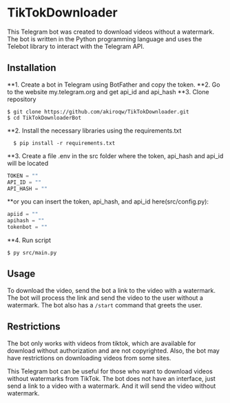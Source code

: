 # TikTokDownloader

This Telegram bot was created to download videos without a watermark. The bot is written in the Python programming language and uses the Telebot library to interact with the Telegram API.

## Installation
**1. Create a bot in Telegram using BotFather and copy the token.
**2. Go to the website my.telegram.org and get api_id and api_hash
**3. Clone repository
```
$ git clone https://github.com/akiroqw/TikTokDownloader.git
$ cd TikTokDownloaderBot
```
**2. Install the necessary libraries using the requirements.txt
```
  $ pip install -r requirements.txt
```
**3. Create a file .env in the src folder where the token, api_hash and api_id will be located
```py
TOKEN = ""
API_ID = ""
API_HASH = ""
```
**or you can insert the token, api_hash, and api_id here(src/config.py):
```py
apiid = ""
apihash = ""
tokenbot = ""
```
**4. Run script
```
$ py src/main.py
```

## Usage

To download the video, send the bot a link to the video with a watermark. The bot will process the link and send the video to the user without a watermark.
The bot also has a `/start` command that greets the user.

## Restrictions

The bot only works with videos from tiktok, which are available for download without authorization and are not copyrighted. Also, the bot may have restrictions on downloading videos from some sites.

This Telegram bot can be useful for those who want to download videos without watermarks from TikTok. The bot does not have an interface, just send a link to a video with a watermark. And it will send the video without watermark.
